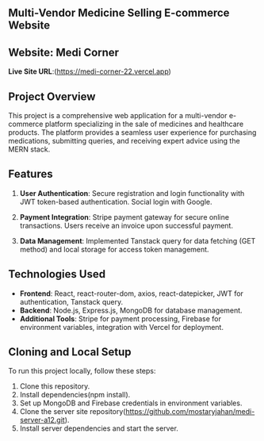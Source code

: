 ## Multi-Vendor Medicine Selling E-commerce Website


## Website: Medi Corner

<!-- **Live Site URL**:(https://medi-corner-22.web.app) -->
**Live Site URL**:(https://medi-corner-22.vercel.app)



<!-- **Admin Username**:   admin@email.com
**Admin Password**:   111111 -->

## Project Overview
This project is a comprehensive web application for a multi-vendor e-commerce platform specializing in the sale of medicines and healthcare products. The platform provides a seamless user experience for purchasing medications, submitting queries, and receiving expert advice using the MERN stack.



## Features 

1. **User Authentication**: Secure registration and login functionality with JWT token-based authentication. Social login with Google.

2. **Payment Integration**: Stripe payment gateway for secure online transactions. Users receive an invoice upon successful payment.

3. **Data Management**: Implemented Tanstack query for data fetching (GET method) and local storage for access token management.

<!-- - **Shopping Cart**: Users can add medicines to their cart, adjust quantities, and proceed to checkout.
- **Admin Dashboard**: Admins can manage users, categories, payments, and view sales reports.
- **Seller Dashboard**: Sellers can manage their medicines, view sales history, and request advertisements.
- **User Dashboard**: Users can view their payment history and queries. -->


## Technologies Used

- **Frontend**: React, react-router-dom, axios, react-datepicker, JWT for authentication, Tanstack query.
- **Backend**: Node.js, Express.js, MongoDB for database management.
- **Additional Tools**: Stripe for payment processing, Firebase for environment variables, integration with Vercel for deployment.

## Cloning and Local Setup

To run this project locally, follow these steps:

1. Clone this repository.
2. Install dependencies(npm install).
3. Set up MongoDB and Firebase credentials in environment variables.
4. Clone the server site repository(https://github.com/mostaryjahan/medi-server-a12.git).
5. Install server dependencies and start the server.



